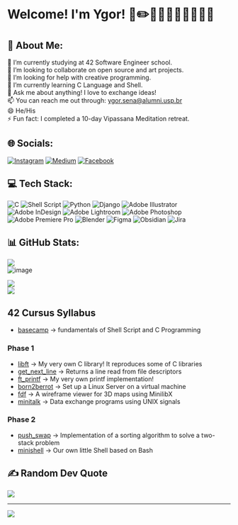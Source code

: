 # Welcome! I'm Ygor! 📐✏️👷🏻📸👨🏻‍💻️✍🏻
## 💫 About Me:
🔭 I’m currently studying at 42 Software Engineer school.<br>👯 I’m looking to collaborate on open source and art projects.<br>🤝 I’m looking for help with creative programming.<br>🌱 I’m currently learning C Language and Shell.<br>💬 Ask me about anything! I love to exchange ideas!<br>📫 You can reach me out through: ygor.sena@alumni.usp.br<br>😄 He/His<br>⚡ Fun fact: I completed a 10-day Vipassana Meditation retreat.


## 🌐 Socials:
[![Instagram](https://img.shields.io/badge/Instagram-E4405F?style=for-the-badge&logo=instagram&logoColor=white)](https://instagram.com/ygorgsena) [![Medium](https://img.shields.io/badge/Medium-12100E?style=for-the-badge&logo=medium&logoColor=white)](https://medium.com/@ygorgsena) [![Facebook](https://img.shields.io/badge/Facebook-1877F2?style=for-the-badge&logo=facebook&logoColor=white)](https://facebook.com/ygor.goes.378) 

## 💻 Tech Stack:
![C](https://img.shields.io/badge/C-00599C?style=for-the-badge&logo=c&logoColor=white) ![Shell Script](https://img.shields.io/badge/Shell_Script-121011?style=for-the-badge&logo=gnu-bash&logoColor=white) ![Python](https://img.shields.io/badge/Python-FFD43B?style=for-the-badge&logo=python&logoColor=blue) ![Django](https://img.shields.io/badge/Django-092E20?style=for-the-badge&logo=django&logoColor=green) ![Adobe Illustrator](https://img.shields.io/badge/Adobe%20Illustrator-FF9A00?style=for-the-badge&logo=adobe%20illustrator&logoColor=white) ![Adobe InDesign](https://img.shields.io/badge/Adobe%20InDesign-FF3366?style=for-the-badge&logo=Adobe%20InDesign&logoColor=white) ![Adobe Lightroom](https://img.shields.io/badge/Adobe%20Lightroom-31A8FF?style=for-the-badge&logo=Adobe%20Lightroom&logoColor=white) ![Adobe Photoshop](https://img.shields.io/badge/Adobe%20Photoshop-31A8FF?style=for-the-badge&logo=Adobe%20Photoshop&logoColor=white) ![Adobe Premiere Pro](https://img.shields.io/badge/Adobe%20Premiere%20Pro-9999FF?style=for-the-badge&logo=Adobe%20Premiere%20Pro&logoColor=white) ![Blender](https://img.shields.io/badge/blender-%23F5792A.svg?style=for-the-badge&logo=blender&logoColor=white) ![Figma](https://img.shields.io/badge/Figma-F24E1E?style=for-the-badge&logo=figma&logoColor=white) ![Obsidian](https://img.shields.io/badge/Obsidian-483699?style=for-the-badge&logo=Obsidian&logoColor=white) ![Jira](https://img.shields.io/badge/Jira-0052CC?style=for-the-badge&logo=Jira&logoColor=white)

## 📊 GitHub Stats:
![](https://github-readme-stats.vercel.app/api?username=ygor-sena&theme=tokyonight&hide_border=false&include_all_commits=false&count_private=false)<br/>![image](https://user-images.githubusercontent.com/102881479/213254919-ab8c98d2-cf4d-416c-a614-7da5afde18d6.png)

![](https://github-readme-streak-stats.herokuapp.com/?user=ygor-sena&theme=tokyonight&hide_border=false)<br/>
![](https://github-readme-stats.vercel.app/api/top-langs/?username=ygor-sena&theme=tokyonight&hide_border=false&include_all_commits=false&count_private=false&layout=compact)

## 42 Cursus Syllabus

- [basecamp](https://github.com/ygor-sena/42sp-piscine) → fundamentals of Shell Script and C Programming

### Phase 1

- [libft](https://github.com/ygor-sena/42cursus-libft) → My very own C library! It reproduces some of C libraries
- [get_next_line](https://github.com/ygor-sena/42cursus-get-next-line) → Returns a line read from file descriptors
- [ft_printf](https://github.com/ygor-sena/42cursus-ft-printf) → My very own printf implementation!
- [born2berrot](https://github.com/ygor-sena/42cursus-born2beroot) → Set up a Linux Server on a virtual machine
- [fdf](https://github.com/ygor-sena/42cursus-FdF) → A wireframe viewer for 3D maps using MinilibX
- [minitalk](https://github.com/ygor-sena/42cursus-minitalk) → Data exchange programs using UNIX signals

### Phase 2

- [push_swap](https://github.com/ygor-sena/42cursus-push-swap) → Implementation of a sorting algorithm to solve a two-stack problem
- [minishell](https://github.com/ygor-sena/42cursus-minishell) → Our own little Shell based on Bash

## ✍️ Random Dev Quote
![](https://quotes-github-readme.vercel.app/api?type=vertical&theme=tokyonight)

---
[![](https://visitcount.itsvg.in/api?id=ygor-sena&icon=9&color=4)](https://visitcount.itsvg.in)

<!-- Proudly created with GPRM ( https://gprm.itsvg.in ) -->
